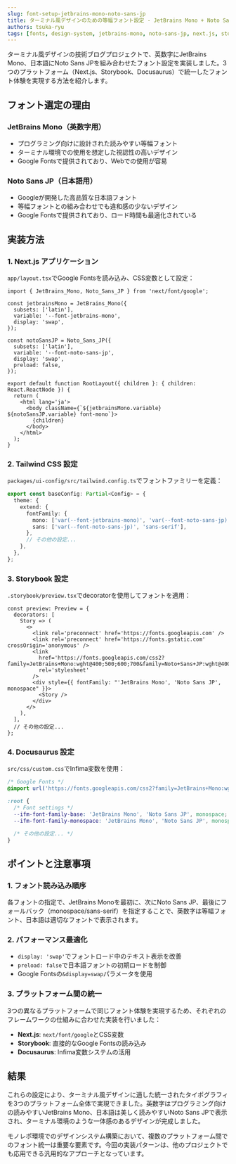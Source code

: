 ```yaml
---
slug: font-setup-jetbrains-mono-noto-sans-jp
title: ターミナル風デザインのための等幅フォント設定 - JetBrains Mono + Noto Sans JP
authors: tsuka-ryu
tags: [fonts, design-system, jetbrains-mono, noto-sans-jp, next.js, storybook, docusaurus]
---
```


ターミナル風デザインの技術ブログプロジェクトで、英数字にJetBrains Mono、日本語にNoto Sans JPを組み合わせたフォント設定を実装しました。3つのプラットフォーム（Next.js、Storybook、Docusaurus）で統一したフォント体験を実現する方法を紹介します。

<!-- truncate -->

## フォント選定の理由

### JetBrains Mono（英数字用）

- プログラミング向けに設計された読みやすい等幅フォント
- ターミナル環境での使用を想定した視認性の高いデザイン
- Google Fontsで提供されており、Webでの使用が容易

### Noto Sans JP（日本語用）

- Googleが開発した高品質な日本語フォント
- 等幅フォントとの組み合わせでも違和感の少ないデザイン
- Google Fontsで提供されており、ロード時間も最適化されている

## 実装方法

### 1. Next.js アプリケーション

`app/layout.tsx`でGoogle Fontsを読み込み、CSS変数として設定：

```tsx
import { JetBrains_Mono, Noto_Sans_JP } from 'next/font/google';

const jetbrainsMono = JetBrains_Mono({
  subsets: ['latin'],
  variable: '--font-jetbrains-mono',
  display: 'swap',
});

const notoSansJP = Noto_Sans_JP({
  subsets: ['latin'],
  variable: '--font-noto-sans-jp',
  display: 'swap',
  preload: false,
});

export default function RootLayout({ children }: { children: React.ReactNode }) {
  return (
    <html lang='ja'>
      <body className={`${jetbrainsMono.variable} ${notoSansJP.variable} font-mono`}>
        {children}
      </body>
    </html>
  );
}
```

### 2. Tailwind CSS 設定

`packages/ui-config/src/tailwind.config.ts`でフォントファミリーを定義：

```typescript
export const baseConfig: Partial<Config> = {
  theme: {
    extend: {
      fontFamily: {
        mono: ['var(--font-jetbrains-mono)', 'var(--font-noto-sans-jp)', 'monospace'],
        sans: ['var(--font-noto-sans-jp)', 'sans-serif'],
      },
      // その他の設定...
    },
  },
};
```

### 3. Storybook 設定

`.storybook/preview.tsx`でdecoratorを使用してフォントを適用：

```tsx
const preview: Preview = {
  decorators: [
    Story => (
      <>
        <link rel='preconnect' href='https://fonts.googleapis.com' />
        <link rel='preconnect' href='https://fonts.gstatic.com' crossOrigin='anonymous' />
        <link
          href='https://fonts.googleapis.com/css2?family=JetBrains+Mono:wght@400;500;600;700&family=Noto+Sans+JP:wght@400;500;700&display=swap'
          rel='stylesheet'
        />
        <div style={{ fontFamily: "'JetBrains Mono', 'Noto Sans JP', monospace" }}>
          <Story />
        </div>
      </>
    ),
  ],
  // その他の設定...
};
```

### 4. Docusaurus 設定

`src/css/custom.css`でInfima変数を使用：

```css
/* Google Fonts */
@import url('https://fonts.googleapis.com/css2?family=JetBrains+Mono:wght@400;500;600;700&family=Noto+Sans+JP:wght@400;500;700&display=swap');

:root {
  /* Font settings */
  --ifm-font-family-base: 'JetBrains Mono', 'Noto Sans JP', monospace;
  --ifm-font-family-monospace: 'JetBrains Mono', 'Noto Sans JP', monospace;

  /* その他の設定... */
}
```

## ポイントと注意事項

### 1. フォント読み込み順序

各フォントの指定で、JetBrains Monoを最初に、次にNoto Sans JP、最後にフォールバック（monospace/sans-serif）を指定することで、英数字は等幅フォント、日本語は適切なフォントで表示されます。

### 2. パフォーマンス最適化

- `display: 'swap'`でフォントロード中のテキスト表示を改善
- `preload: false`で日本語フォントの初期ロードを制御
- Google Fontsの`&display=swap`パラメータを使用

### 3. プラットフォーム間の統一

3つの異なるプラットフォームで同じフォント体験を実現するため、それぞれのフレームワークの仕組みに合わせた実装を行いました：

- **Next.js**: `next/font/google`とCSS変数
- **Storybook**: 直接的なGoogle Fontsの読み込み
- **Docusaurus**: Infima変数システムの活用

## 結果

これらの設定により、ターミナル風デザインに適した統一されたタイポグラフィを3つのプラットフォーム全体で実現できました。英数字はプログラミング向けの読みやすいJetBrains Mono、日本語は美しく読みやすいNoto Sans JPで表示され、ターミナル環境のような一体感のあるデザインが完成しました。

モノレポ環境でのデザインシステム構築において、複数のプラットフォーム間でのフォント統一は重要な要素です。今回の実装パターンは、他のプロジェクトでも応用できる汎用的なアプローチとなっています。
